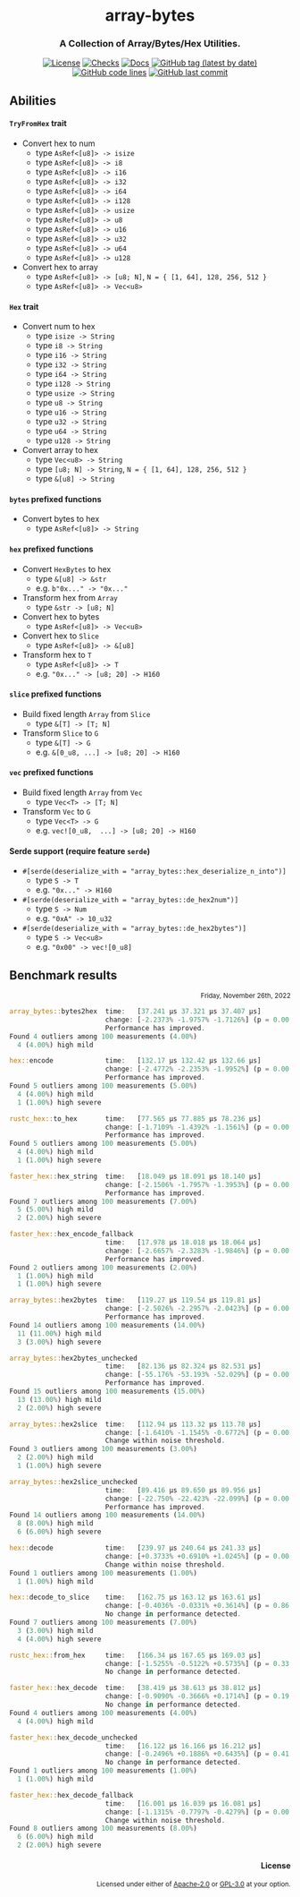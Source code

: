 <div align="center">

# array-bytes
### A Collection of Array/Bytes/Hex Utilities.

[![License](https://img.shields.io/badge/License-GPLv3-blue.svg)](https://www.gnu.org/licenses/gpl-3.0)
[![Checks](https://github.com/hack-ink/array-bytes/actions/workflows/checks.yml/badge.svg?branch=main)](https://github.com/hack-ink/array-bytes/actions/workflows/checks.yml)
[![Docs](https://img.shields.io/docsrs/array-bytes)](https://docs.rs/array-bytes)
[![GitHub tag (latest by date)](https://img.shields.io/github/v/tag/hack-ink/array-bytes)](https://github.com/hack-ink/array-bytes/tags)
[![GitHub code lines](https://tokei.rs/b1/github/hack-ink/array-bytes)](https://github.com/hack-ink/array-bytes)
[![GitHub last commit](https://img.shields.io/github/last-commit/hack-ink/array-bytes?color=red&style=plastic)](https://github.com/hack-ink/array-bytes)

</div>

## Abilities
#### `TryFromHex` trait
- Convert hex to num
  - type `AsRef<[u8]> -> isize`
  - type `AsRef<[u8]> -> i8`
  - type `AsRef<[u8]> -> i16`
  - type `AsRef<[u8]> -> i32`
  - type `AsRef<[u8]> -> i64`
  - type `AsRef<[u8]> -> i128`
  - type `AsRef<[u8]> -> usize`
  - type `AsRef<[u8]> -> u8`
  - type `AsRef<[u8]> -> u16`
  - type `AsRef<[u8]> -> u32`
  - type `AsRef<[u8]> -> u64`
  - type `AsRef<[u8]> -> u128`
- Convert hex to array
  - type `AsRef<[u8]> -> [u8; N]`, `N = { [1, 64], 128, 256, 512 }`
  - type `AsRef<[u8]> -> Vec<u8>`

#### `Hex` trait
- Convert num to hex
  - type `isize -> String`
  - type `i8 -> String`
  - type `i16 -> String`
  - type `i32 -> String`
  - type `i64 -> String`
  - type `i128 -> String`
  - type `usize -> String`
  - type `u8 -> String`
  - type `u16 -> String`
  - type `u32 -> String`
  - type `u64 -> String`
  - type `u128 -> String`
- Convert array to hex
  - type `Vec<u8> -> String`
  - type `[u8; N] -> String`, `N = { [1, 64], 128, 256, 512 }`
  - type `&[u8] -> String`

#### `bytes` prefixed functions
- Convert bytes to hex
  - type `AsRef<[u8]> -> String`

#### `hex` prefixed functions
- Convert `HexBytes` to hex
  - type `&[u8] -> &str`
  - e.g. `b"0x..." -> "0x..."`
- Transform hex from `Array`
  - type `&str -> [u8; N]`
- Convert hex to bytes
  - type  `AsRef<[u8]> -> Vec<u8>`
- Convert hex to `Slice`
  - type `AsRef<[u8]> -> &[u8]`
- Transform hex to `T`
  - type `AsRef<[u8]> -> T`
  - e.g. `"0x..." -> [u8; 20] -> H160`

#### `slice` prefixed functions
- Build fixed length `Array` from `Slice`
  - type `&[T] -> [T; N]`
- Transform `Slice` to `G`
  - type `&[T] -> G`
  - e.g. `&[0_u8, ...] -> [u8; 20] -> H160`

#### `vec` prefixed functions
- Build fixed length `Array` from `Vec`
  - type `Vec<T> -> [T; N]`
- Transform `Vec` to `G`
  - type `Vec<T> -> G`
  - e.g. `vec![0_u8,  ...] -> [u8; 20] -> H160`

#### Serde support (require feature `serde`)
- `#[serde(deserialize_with = "array_bytes::hex_deserialize_n_into")]`
  - type `S -> T`
  - e.g. `"0x..." -> H160`
- `#[serde(deserialize_with = "array_bytes::de_hex2num")]`
  - type `S -> Num`
  - e.g. `"0xA" -> 10_u32`
- `#[serde(deserialize_with = "array_bytes::de_hex2bytes")]`
  - type `S -> Vec<u8>`
  - e.g. `"0x00" -> vec![0_u8]`

## Benchmark results
<div align="right"><sub>Friday, November 26th, 2022</sub></div>

```rs
array_bytes::bytes2hex  time:   [37.241 µs 37.321 µs 37.407 µs]
                        change: [-2.2373% -1.9757% -1.7126%] (p = 0.00 < 0.05)
                        Performance has improved.
Found 4 outliers among 100 measurements (4.00%)
  4 (4.00%) high mild

hex::encode             time:   [132.17 µs 132.42 µs 132.66 µs]
                        change: [-2.4772% -2.2353% -1.9952%] (p = 0.00 < 0.05)
                        Performance has improved.
Found 5 outliers among 100 measurements (5.00%)
  4 (4.00%) high mild
  1 (1.00%) high severe

rustc_hex::to_hex       time:   [77.565 µs 77.885 µs 78.236 µs]
                        change: [-1.7109% -1.4392% -1.1561%] (p = 0.00 < 0.05)
                        Performance has improved.
Found 5 outliers among 100 measurements (5.00%)
  4 (4.00%) high mild
  1 (1.00%) high severe

faster_hex::hex_string  time:   [18.049 µs 18.091 µs 18.140 µs]
                        change: [-2.1506% -1.7957% -1.3953%] (p = 0.00 < 0.05)
                        Performance has improved.
Found 7 outliers among 100 measurements (7.00%)
  5 (5.00%) high mild
  2 (2.00%) high severe

faster_hex::hex_encode_fallback
                        time:   [17.978 µs 18.018 µs 18.064 µs]
                        change: [-2.6657% -2.3283% -1.9846%] (p = 0.00 < 0.05)
                        Performance has improved.
Found 2 outliers among 100 measurements (2.00%)
  1 (1.00%) high mild
  1 (1.00%) high severe

array_bytes::hex2bytes  time:   [119.27 µs 119.54 µs 119.81 µs]
                        change: [-2.5026% -2.2957% -2.0423%] (p = 0.00 < 0.05)
                        Performance has improved.
Found 14 outliers among 100 measurements (14.00%)
  11 (11.00%) high mild
  3 (3.00%) high severe

array_bytes::hex2bytes_unchecked
                        time:   [82.136 µs 82.324 µs 82.531 µs]
                        change: [-55.176% -53.193% -52.029%] (p = 0.00 < 0.05)
                        Performance has improved.
Found 15 outliers among 100 measurements (15.00%)
  13 (13.00%) high mild
  2 (2.00%) high severe

array_bytes::hex2slice  time:   [112.94 µs 113.32 µs 113.78 µs]
                        change: [-1.6410% -1.1545% -0.6772%] (p = 0.00 < 0.05)
                        Change within noise threshold.
Found 3 outliers among 100 measurements (3.00%)
  2 (2.00%) high mild
  1 (1.00%) high severe

array_bytes::hex2slice_unchecked
                        time:   [89.416 µs 89.650 µs 89.956 µs]
                        change: [-22.750% -22.423% -22.099%] (p = 0.00 < 0.05)
                        Performance has improved.
Found 14 outliers among 100 measurements (14.00%)
  8 (8.00%) high mild
  6 (6.00%) high severe

hex::decode             time:   [239.97 µs 240.64 µs 241.33 µs]
                        change: [+0.3733% +0.6910% +1.0245%] (p = 0.00 < 0.05)
                        Change within noise threshold.
Found 1 outliers among 100 measurements (1.00%)
  1 (1.00%) high mild

hex::decode_to_slice    time:   [162.75 µs 163.12 µs 163.61 µs]
                        change: [-0.4036% -0.0331% +0.3614%] (p = 0.86 > 0.05)
                        No change in performance detected.
Found 7 outliers among 100 measurements (7.00%)
  3 (3.00%) high mild
  4 (4.00%) high severe

rustc_hex::from_hex     time:   [166.34 µs 167.65 µs 169.03 µs]
                        change: [-1.5255% -0.5122% +0.5735%] (p = 0.33 > 0.05)
                        No change in performance detected.

faster_hex::hex_decode  time:   [38.419 µs 38.613 µs 38.812 µs]
                        change: [-0.9090% -0.3666% +0.1714%] (p = 0.19 > 0.05)
                        No change in performance detected.
Found 4 outliers among 100 measurements (4.00%)
  4 (4.00%) high mild

faster_hex::hex_decode_unchecked
                        time:   [16.122 µs 16.166 µs 16.212 µs]
                        change: [-0.2496% +0.1886% +0.6435%] (p = 0.41 > 0.05)
                        No change in performance detected.
Found 1 outliers among 100 measurements (1.00%)
  1 (1.00%) high mild

faster_hex::hex_decode_fallback
                        time:   [16.001 µs 16.039 µs 16.081 µs]
                        change: [-1.1315% -0.7797% -0.4279%] (p = 0.00 < 0.05)
                        Change within noise threshold.
Found 8 outliers among 100 measurements (8.00%)
  6 (6.00%) high mild
  2 (2.00%) high severe
```

<div align="right">

#### License
<sup>Licensed under either of <a href="LICENSE-APACHE">Apache-2.0</a> or <a href="LICENSE-GPL3">GPL-3.0</a> at your option.</sup>

</div>
